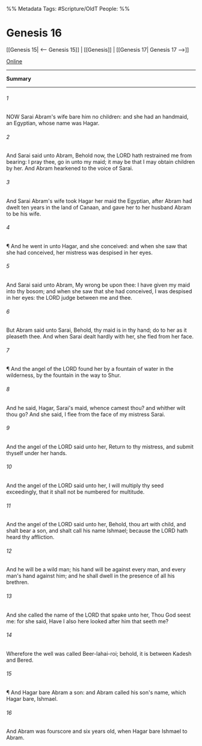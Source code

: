 

%% Metadata
Tags: #Scripture/OldT
People: 
%%
# Genesis 16
[[Genesis 15| <-- Genesis 15]] | [[Genesis]] | [[Genesis 17| Genesis 17 -->]]

[Online](https://churchofjesuschrist.org/study/scriptures/ot/gen/16?lang=eng)

---
__Summary__



---

###### 1
NOW Sarai Abram's wife bare him no children: and she had an handmaid, an Egyptian, whose name was Hagar.
###### 2
And Sarai said unto Abram, Behold now, the LORD hath restrained me from bearing: I pray thee, go in unto my maid; it may be that I may obtain children by her.  And Abram hearkened to the voice of Sarai.
###### 3
And Sarai Abram's wife took Hagar her maid the Egyptian, after Abram had dwelt ten years in the land of Canaan, and gave her to her husband Abram to be his wife.
###### 4
¶ And he went in unto Hagar, and she conceived: and when she saw that she had conceived, her mistress was despised in her eyes.
###### 5
And Sarai said unto Abram, My wrong be upon thee: I have given my maid into thy bosom; and when she saw that she had conceived, I was despised in her eyes: the LORD judge between me and thee.
###### 6
But Abram said unto Sarai, Behold, thy maid is in thy hand; do to her as it pleaseth thee.  And when Sarai dealt hardly with her, she fled from her face.
###### 7
¶ And the angel of the LORD found her by a fountain of water in the wilderness, by the fountain in the way to Shur.
###### 8
And he said, Hagar, Sarai's maid, whence camest thou?  and whither wilt thou go?  And she said, I flee from the face of my mistress Sarai.
###### 9
And the angel of the LORD said unto her, Return to thy mistress, and submit thyself under her hands.
###### 10
And the angel of the LORD said unto her, I will multiply thy seed exceedingly, that it shall not be numbered for multitude.
###### 11
And the angel of the LORD said unto her, Behold, thou art with child, and shalt bear a son, and shalt call his name Ishmael; because the LORD hath heard thy affliction.
###### 12
And he will be a wild man; his hand will be against every man, and every man's hand against him; and he shall dwell in the presence of all his brethren.
###### 13
And she called the name of the LORD that spake unto her, Thou God seest me: for she said, Have I also here looked after him that seeth me?
###### 14
Wherefore the well was called Beer-lahai-roi; behold, it is between Kadesh and Bered.
###### 15
¶ And Hagar bare Abram a son: and Abram called his son's name, which Hagar bare, Ishmael.
###### 16
And Abram was fourscore and six years old, when Hagar bare Ishmael to Abram.



